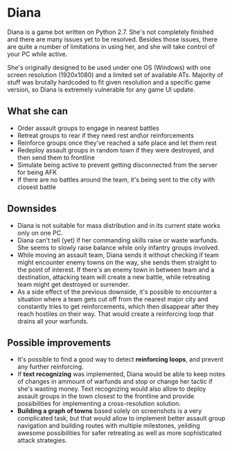 # Diana
Diana is a game bot written on Python 2.7. She's not completely finished and there are many issues yet to be resolved. Besides those issues, there are quite a number of limitations in using her, and she will take control of your PC while active. 

She's originally designed to be used under one OS (Windows) with one screen resolution (1920x1080) and a limited set of available ATs. Majority of stuff was brutally hardcoded to fit given resolution and a specific game version, so Diana is extremely vulnerable for any game UI update.

## What she can
- Order assault groups to engage in nearest battles
- Retreat groups to rear if they need rest and\or reinforcements
- Reinforce groups once they've reached a safe place and let them rest 
- Redeploy assault groups in random town if they were destroyed, and then send them to frontline
- Simulate being active to prevent getting disconnected from the server for being AFK
- If there are no battles around the team, it's being sent to the city with closest battle

## Downsides
- Diana is not suitable for mass distribution and in its current state works only on one PC.
- Diana can't tell (yet) if her commanding skills raise or waste warfunds. She seems to slowly raise balance while only infantry groups involved.
- While moving an assault team, Diana sends it without checking if team might encounter enemy towns on the way, she sends them straight to the point of interest. If there's an enemy town in between team and a destination, attacking team will create a new battle, while retreating team might get destroyed or surrender.
- As a side effect of the previous downside, it's possible to encounter a situation where a team gets cut off from the nearest major city and constantly tries to get reinforcements, which then disappear after they reach hostiles on their way. That would create a reinforcing loop that drains all your warfunds.

## Possible improvements
- It's possible to find a good way to detect **reinforcing loops**, and prevent any further reinforcing.
- If **text recognizing** was implemented, Diana would be able to keep notes of changes in ammount of warfunds and stop or change her tactic if she's wasting money. Text recognizing would also allow to deploy assault groups in the town closest to the frontline and provide possibilities for implementing a cross-resolution solution.
- **Building a graph of towns** based solely on screenshots is a very complicated task, but that would allow to implement better assault group navigation and building routes with multiple milestones, yeilding awesome possibilities for safer retreating as well as more sophisticated attack strategies.
